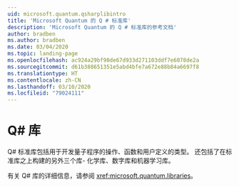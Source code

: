 ```yaml
---
uid: microsoft.quantum.qsharplibintro
title: 'Microsoft Quantum 的 Q # 标准库'
description: 'Microsoft Quantum 的 Q # 标准库的参考文档'
author: bradben
ms.author: bradben
ms.date: 03/04/2020
ms.topic: landing-page
ms.openlocfilehash: ac924a29bf90de67d933d271103ddf7e6078de2a
ms.sourcegitcommit: d61b388651351e5abd4bfe7a672e88b84a6697f8
ms.translationtype: HT
ms.contentlocale: zh-CN
ms.lasthandoff: 03/10/2020
ms.locfileid: "79024111"
---
```

# <a name="q-libraries"></a>Q# 库 #

Q# 标准库包括用于开发量子程序的操作、函数和用户定义的类型。 还包括了在标准库之上构建的另外三个库- 化学库、数字库和机器学习库。

有关 Q# 库的详细信息，请参阅 <xref:microsoft.quantum.libraries>。
